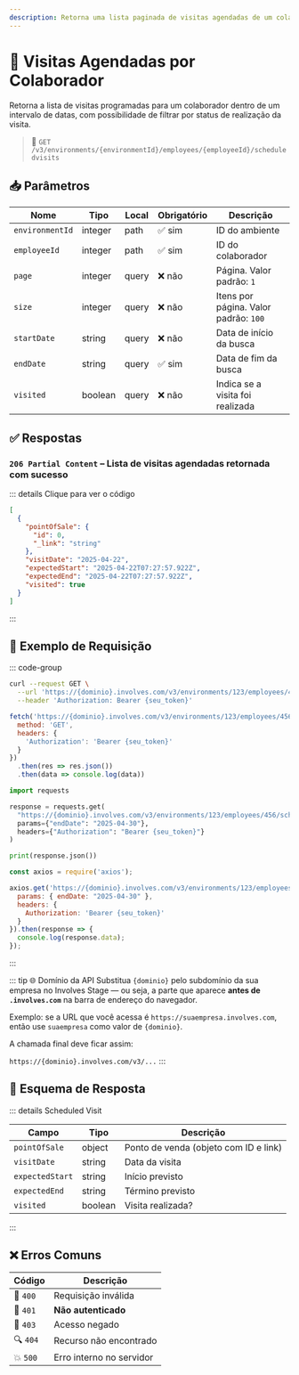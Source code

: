 ```yaml
---
description: Retorna uma lista paginada de visitas agendadas de um colaborador específico.
---
```


# 📄 Visitas Agendadas por Colaborador

Retorna a lista de visitas programadas para um colaborador dentro de um intervalo de datas, com possibilidade de filtrar por status de realização da visita.

> 🔗 `GET /v3/environments/{environmentId}/employees/{employeeId}/scheduledvisits`


## 📥 Parâmetros

| Nome            | Tipo    | Local | Obrigatório | Descrição                             |
|------------------|---------|-------|-------------|---------------------------------------|
| `environmentId` | integer | path  | ✅ sim       | ID do ambiente                        |
| `employeeId`    | integer | path  | ✅ sim       | ID do colaborador                     |
| `page`          | integer | query | ❌ não       | Página. Valor padrão: `1`             |
| `size`          | integer | query | ❌ não       | Itens por página. Valor padrão: `100` |
| `startDate`     | string  | query | ❌ não       | Data de início da busca               |
| `endDate`       | string  | query | ✅ sim       | Data de fim da busca                  |
| `visited`       | boolean | query | ❌ não       | Indica se a visita foi realizada      |


## ✅ Respostas

### `206 Partial Content` – Lista de visitas agendadas retornada com sucesso

::: details Clique para ver o código
```json
[
  {
    "pointOfSale": {
      "id": 0,
      "_link": "string"
    },
    "visitDate": "2025-04-22",
    "expectedStart": "2025-04-22T07:27:57.922Z",
    "expectedEnd": "2025-04-22T07:27:57.922Z",
    "visited": true
  }
]
```
:::


## 📘 Exemplo de Requisição

::: code-group

```bash [🟢 cURL]
curl --request GET \
  --url 'https://{dominio}.involves.com/v3/environments/123/employees/456/scheduledvisits?endDate=2025-04-30' \
  --header 'Authorization: Bearer {seu_token}'
```

```js [🟡 JavaScript]
fetch('https://{dominio}.involves.com/v3/environments/123/employees/456/scheduledvisits?endDate=2025-04-30', {
  method: 'GET',
  headers: {
    'Authorization': 'Bearer {seu_token}'
  }
})
  .then(res => res.json())
  .then(data => console.log(data))
```

```python [🔵 Python]
import requests

response = requests.get(
  "https://{dominio}.involves.com/v3/environments/123/employees/456/scheduledvisits",
  params={"endDate": "2025-04-30"},
  headers={"Authorization": "Bearer {seu_token}"}
)

print(response.json())
```

```js [🟣 Node.js]
const axios = require('axios');

axios.get('https://{dominio}.involves.com/v3/environments/123/employees/456/scheduledvisits', {
  params: { endDate: "2025-04-30" },
  headers: {
    Authorization: 'Bearer {seu_token}'
  }
}).then(response => {
  console.log(response.data);
});
```

:::

::: tip 🌐 Domínio da API
Substitua `{dominio}` pelo subdomínio da sua empresa no Involves Stage — ou seja, a parte que aparece **antes de `.involves.com`** na barra de endereço do navegador.

Exemplo: se a URL que você acessa é `https://suaempresa.involves.com`, então use `suaempresa` como valor de `{dominio}`.

A chamada final deve ficar assim:

`https://{dominio}.involves.com/v3/...`
:::


## 🧬 Esquema de Resposta

::: details Scheduled Visit

| Campo           | Tipo    | Descrição                             |
|------------------|---------|-----------------------------------------|
| `pointOfSale`   | object  | Ponto de venda (objeto com ID e link) |
| `visitDate`     | string  | Data da visita                        |
| `expectedStart` | string  | Início previsto                       |
| `expectedEnd`   | string  | Término previsto                      |
| `visited`       | boolean | Visita realizada?                     |

:::


## ❌ Erros Comuns

| Código | Descrição                     |
|--------|-------------------------------|
| 🔴 `400`  | Requisição inválida           |
| 🔐 `401`  | **Não autenticado**           |
| 🚫 `403`  | Acesso negado                 |
| 🔍 `404`  | Recurso não encontrado        |
| 💥 `500`  | Erro interno no servidor      |
